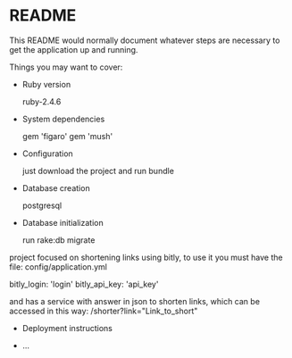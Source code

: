# README

This README would normally document whatever steps are necessary to get the
application up and running.

Things you may want to cover:

* Ruby version

  ruby-2.4.6

* System dependencies

  gem 'figaro'
  gem 'mush'

* Configuration

  just download the project and run bundle

* Database creation

  postgresql

* Database initialization

  run rake:db migrate

project focused on shortening links using bitly,
to use it you must have the file:
config/application.yml

bitly_login: 'login'
bitly_api_key: 'api_key'

and has a service with answer in json to shorten links, which can be accessed in this way:
/shorter?link="Link_to_short"

* Deployment instructions

* ...
